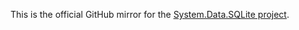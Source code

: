 This is the official GitHub mirror for the [System.Data.SQLite project](https://system.data.sqlite.org/).
